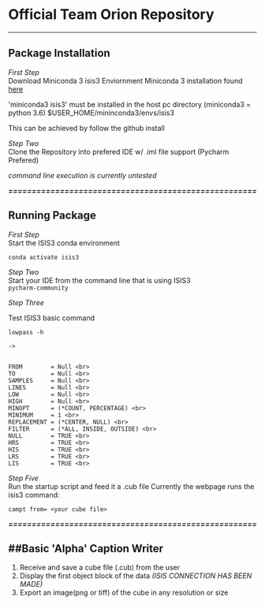 # Official Team Orion Repository
-------------------------------
**Package Installation**
--------------------------
*First Step*<br>
Download Miniconda 3 isis3 Enviornment
Miniconda 3 installation found <a href= https://github.com/USGS-Astrogeology/ISIS3/blob/dev/README.md>here</a>

'miniconda3 isis3' must be installed in the host pc directory (miniconda3 = python 3.6)
$USER_HOME/mininconda3/envs/isis3

This can be achieved by follow the github install


*Step Two*<br>
Clone the Repository into prefered IDE w/ .iml file support (Pycharm Prefered)

*command line execution is currently untested*

***=====================================================***

**Running Package**
--------------------------
*First Step*<br>
Start the ISIS3 conda environment

`conda activate isis3` 


*Step Two*<br>
Start your IDE from the command line that is using ISIS3
<br> `pycharm-community`


*Step Three*<br>

Test ISIS3 basic command

```
lowpass -h

-> 


FROM        = Null <br>
TO          = Null <br>
SAMPLES     = Null <br>
LINES       = Null <br>
LOW         = Null <br>
HIGH        = Null <br>
MINOPT      = (*COUNT, PERCENTAGE) <br>
MINIMUM     = 1 <br>
REPLACEMENT = (*CENTER, NULL) <br>
FILTER      = (*ALL, INSIDE, OUTSIDE) <br>
NULL        = TRUE <br>
HRS         = TRUE <br>
HIS         = TRUE <br>
LRS         = TRUE <br>
LIS         = TRUE <br>
```

*Step Five*<br>
Run the startup script and feed it a .cub file
Currently the webpage runs the isis3 command:

`campt from= <your cube file>`

***=====================================================***


##Basic 'Alpha' Caption Writer
----------------------------------

1. Receive and save a cube file (.cub) from the user
2. Display the first object block of the data *(ISIS CONNECTION HAS BEEN MADE)*
3. Export an image(png or tiff) of the cube in any resolution or size
